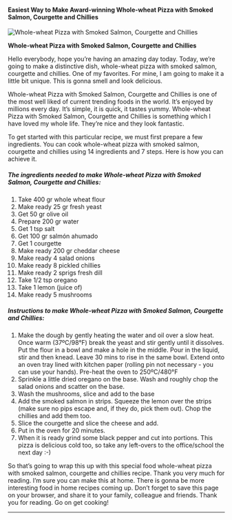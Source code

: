             

#### Easiest Way to Make Award-winning Whole-wheat Pizza with Smoked Salmon, Courgette and Chillies

![Whole-wheat Pizza with Smoked Salmon, Courgette and Chillies](https://img-global.cpcdn.com/recipes/2458371_7950c2649d8fc4f5/751x532cq70/whole-wheat-pizza-with-smoked-salmon-courgette-and-chillies-recipe-main-photo.jpg)

**Whole-wheat Pizza with Smoked Salmon, Courgette and Chillies**

Hello everybody, hope you’re having an amazing day today. Today, we’re going to make a distinctive dish, whole-wheat pizza with smoked salmon, courgette and chillies. One of my favorites. For mine, I am going to make it a little bit unique. This is gonna smell and look delicious.

Whole-wheat Pizza with Smoked Salmon, Courgette and Chillies is one of the most well liked of current trending foods in the world. It’s enjoyed by millions every day. It’s simple, it is quick, it tastes yummy. Whole-wheat Pizza with Smoked Salmon, Courgette and Chillies is something which I have loved my whole life. They’re nice and they look fantastic.

To get started with this particular recipe, we must first prepare a few ingredients. You can cook whole-wheat pizza with smoked salmon, courgette and chillies using 14 ingredients and 7 steps. Here is how you can achieve it.

##### The ingredients needed to make Whole-wheat Pizza with Smoked Salmon, Courgette and Chillies:

1.  Take 400 gr whole wheat flour
2.  Make ready 25 gr fresh yeast
3.  Get 50 gr olive oil
4.  Prepare 200 gr water
5.  Get 1 tsp salt
6.  Get 100 gr salmón ahumado
7.  Get 1 courgette
8.  Make ready 200 gr cheddar cheese
9.  Make ready 4 salad onions
10.  Make ready 8 pickled chillies
11.  Make ready 2 sprigs fresh dill
12.  Take 1/2 tsp oregano
13.  Take 1 lemon (juice of)
14.  Make ready 5 mushrooms

##### Instructions to make Whole-wheat Pizza with Smoked Salmon, Courgette and Chillies:

1.  Make the dough by gently heating the water and oil over a slow heat. Once warm (37ºC/98°F) break the yeast and stir gently until it dissolves. Put the flour in a bowl and make a hole in the middle. Pour in the liquid, stir and then knead. Leave 30 mins to rise in the same bowl. Extend onto an oven tray lined with kitchen paper (rolling pin not necessary - you can use your hands). Pre-heat the oven to 250ºC/480°F
2.  Sprinkle a little dried oregano on the base. Wash and roughly chop the salad onions and scatter on the base.
3.  Wash the mushrooms, slice and add to the base
4.  Add the smoked salmon in strips. Squeeze the lemon over the strips (make sure no pips escape and, if they do, pick them out). Chop the chillies and add them too.
5.  Slice the courgette and slice the cheese and add.
6.  Put in the oven for 20 minutes.
7.  When it is ready grind some black pepper and cut into portions. This pizza is delicious cold too, so take any left-overs to the office/school the next day :-)

So that’s going to wrap this up with this special food whole-wheat pizza with smoked salmon, courgette and chillies recipe. Thank you very much for reading. I’m sure you can make this at home. There is gonna be more interesting food in home recipes coming up. Don’t forget to save this page on your browser, and share it to your family, colleague and friends. Thank you for reading. Go on get cooking!

* * *